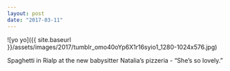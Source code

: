 ```yaml
---
layout: post
date: "2017-03-11"
---
```


![yo yo]({{ site.baseurl }}/assets/images/2017/tumblr_omo40oYp6X1r16syio1_1280-1024x576.jpg)

Spaghetti in Rialp at the new babysitter Natalia’s pizzeria - “She’s so lovely.”
